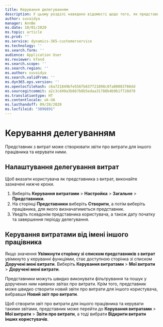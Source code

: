 ```yaml
---
title: Керування делегуванням
description: У цьому розділі наведено відомості щодо того, як представник з витрат може створювати звіти про витрати для іншого працівника та керувати ними.
author: suvaidya
manager: AnnBe
ms.date: 10/01/2020
ms.topic: article
ms.prod: ''
ms.service: dynamics-365-customerservice
ms.technology: ''
ms.search.form: ''
audience: Application User
ms.reviewer: kfend
ms.search.scope: ''
ms.search.region: ''
ms.author: suvaidya
ms.search.validFrom: ''
ms.dyn365.ops.version: ''
ms.openlocfilehash: c6a721849bfe556fb637f21898c0fa00083760dd
ms.sourcegitcommit: a2c3cd49a3b667b8b5edaa31788b4b9b1f728d78
ms.translationtype: HT
ms.contentlocale: uk-UA
ms.lasthandoff: 09/28/2020
ms.locfileid: "3896891"
---
```

# <a name="manage-delegation"></a>Керування делегуванням
Представник з витрат може створювати звіти про витрати для іншого працівника та керувати ними.

## <a name="configuring-expense-delegation"></a>Налаштування делегування витрат

Щоб вказати користувача як представника з витрат, виконайте зазначені нижче кроки. 
1. Виберіть **Керування витратами** > **Настройка** > **Загальне** > **Представники**. 
2. На сторінці **Представники** виберіть **Створити**, а потім виберіть працівника, для якого визначатиметься представник. 
3. Уведіть псевдонім представника користувача, а також дату початку та завершення періоду делегування.

## <a name="manage-expenses-on-behalf-of-another-employee"></a>Керування витратами від імені іншого працівника

Якщо значення **Увімкнути сторінку зі списком представників з витрат** увімкнуто у керуванні функціями, стає доступною сторінка зі списком **Доручені мені витрати**. Виберіть **Керування витратами** > **Мої витрати** > **Доручені мені витрати**.

Представники можуть швидко виконувати фільтрування та пошук у доручених ним наявних звітах про витрати. Крім того, представник може швидко створити новий звіти про витрати для іншого користувача, вибравши **Новий звіт про витрати**.

Щоб створити звіт про витрати для іншого працівника та керувати такими звітами, представник може перейти до **Керування витратами** > **Мої витрати** > **Звіти про витрати**, а тоді вибрати **Відкрити витрати інших користувачів**.
